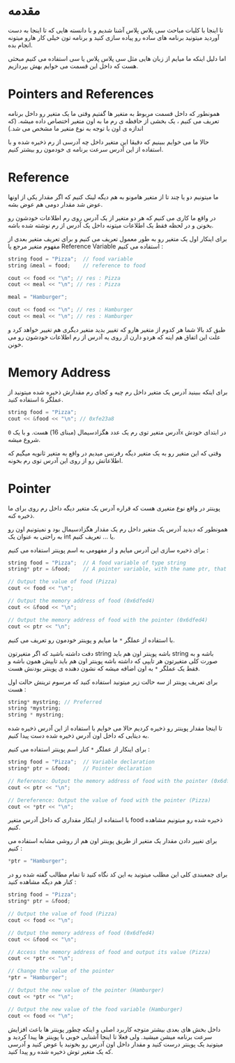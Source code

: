 # مقدمه
تا اینجا با کلیات مباحث سی پلاس پلاس آشنا شدیم و با دانسته هایی که تا اینجا به دست آوردید میتونید برنامه های ساده رو پیاده سازی کنید و برنامه تون خیلی کار هارو میتونه انجام بده.

اما دلیل اینکه ما میایم از زبان هایی مثل سی پلاس پلاس یا سی استفاده می کنیم مبحثی هست که داخل این قسمت می خوایم بهش بپردازیم. 

# Pointers and References

همونطور که داخل قسمت مربوط به متغیر ها گفتیم وقتی ما یک متغیر رو داخل برنامه تعریف می کنیم ، یک بخشی از حافظه ی رم ما به اون متغیر اختصاص داده میشه. (که اندازه ی اون با توجه به نوع متغیر ما مشخص می شد.)

حالا ما می خوایم ببینیم که دقیقا این متغیر داخل چه آدرسی از رم ذخیره شده و با استفاده از این آدرس سرعت برنامه ی خودمون رو بیشتر کنیم.

# Reference

ما میتونیم دو یا چند تا از متغیر هامونو به هم دیگه لینک کنیم که اگر مقدار یکی از اونها عوض شد مقدار دومی هم عوض بشه.

در واقع ما کاری می کنیم که هر دو متغیر از یک آدرس روی رم اطلاعات خودشون رو بخونن و در لحظه فقط یک اطلاعات میتونه داخل یک آدرس از رم نوشته شده باشه.

برای اینکار اول یک متغیر رو به طور معمول تعریف می کنیم و برای تعریف متغیر بعدی از مفهوم متغیر مرجع یا Reference Variable استفاده می کنیم :

```cpp
string food = "Pizza";  // food variable
string &meal = food;    // reference to food

cout << food << "\n"; // res : Pizza
cout << meal << "\n"; // res : Pizza

meal = "Hamburger";

cout << food << "\n"; // res : Hamburger
cout << meal << "\n"; // res : Hamburger 
```

طبق کد بالا شما هر کدوم از متغیر هارو که تغییر بدید متغیر دیگری هم تغییر خواهد کرد و علت این اتفاق هم اینه که هردو دارن از روی یه آدرس از رم اطلاعات خودشون رو می خونن.

# Memory Address

برای اینکه ببینید آدرس یک متغیر داخل رم چیه و کجای رم مقدارش ذخیره شده میتونید از عملگر `&` استفاده کنید.

```cpp
string food = "Pizza";
cout << &food << "\n"; // 0xfe23a8
```

آدرس متغیر توی رم یک عدد هگزادسیمال (مبنای 16) هست. و با یک `0x` در ابتدای خودش شروع میشه.

وقتی که این متغیر رو به یک متغیر دیگه رفرنس میدیم در واقع به متغیر ثانویه میگیم که اطلاعاتش رو از روی این آدرس توی رم بخونه.

# Pointer

پوینتر در واقع نوع متغیری هست که قراره آدرس یک متغیر دیگه داخل رم روی برای ما ذخیره کنه.

همونطور که دیدید آدرس یک متغیر داخل رم یک مقدار هگزادسیمال بود و نمیتونیم اون رو به راحتی به عنوان یک int یا ... تعریف کنیم.

برای ذخیره سازی این آدرس میایم و از مفهومی به اسم پوینتر استفاده می کنیم :

```cpp
string food = "Pizza";  // A food variable of type string
string* ptr = &food;    // A pointer variable, with the name ptr, that stores the address of food

// Output the value of food (Pizza)
cout << food << "\n";

// Output the memory address of food (0x6dfed4)
cout << &food << "\n";

// Output the memory address of food with the pointer (0x6dfed4)
cout << ptr << "\n";
```
با استفاده از عملگر `*` ما میایم و پوینتر خودمون رو تعریف می کنیم.

دقت داشته باشید که اگر متغیرتون string باشه پوینتر اون هم باید string باشه و به صورت کلی متغیرتون هر تایپی که داشته باشه پوینتر اون هم باید تایپش همون باشه و فقط یک عملگر `*` به اون اضافه میشه که نشون دهنده ی پوینتر بودنش هست.

برای تعریف پوینتر از سه حالت زیر میتونید استفاده کنید که مرسوم ترینش حالت اول هست :
```cpp
string* mystring; // Preferred
string *mystring;
string * mystring;
```
تا اینجا مقدار پوینتر رو ذخیره کردیم حالا می خوایم با استفاده از این آدرس ذخیره شده به دیتایی که داخل اون آدرس ذخیره شده دست پیدا کنیم.

برای اینکار از عملگر `*` کنار اسم پوینتر استفاده می کنیم :

```cpp
string food = "Pizza";  // Variable declaration
string* ptr = &food;    // Pointer declaration

// Reference: Output the memory address of food with the pointer (0x6dfed4)
cout << ptr << "\n";

// Dereference: Output the value of food with the pointer (Pizza)
cout << *ptr << "\n";
```

با استفاده از اینکار مقداری که داخل آدرس متغیر food ذخیره شده رو میتونیم مشاهده کنیم.

برای تغییر دادن مقدار یک متغیر از طریق پوینتر اون هم از روشی مشابه استفاده می کنیم :

```cpp
*ptr = "Hamburger";
```

برای جمعبندی کلی این مطلب میتونید به این کد نگاه کنید تا تمام مطالب گفته شده رو در کنار هم دیگه مشاهده کنید :

```cpp
string food = "Pizza";
string* ptr = &food;

// Output the value of food (Pizza)
cout << food << "\n";

// Output the memory address of food (0x6dfed4)
cout << &food << "\n";

// Access the memory address of food and output its value (Pizza)
cout << *ptr << "\n";

// Change the value of the pointer
*ptr = "Hamburger";

// Output the new value of the pointer (Hamburger)
cout << *ptr << "\n";

// Output the new value of the food variable (Hamburger)
cout << food << "\n";
```

داخل بخش های بعدی بیشتر متوجه کاربرد اصلی و اینکه چطور پوینتر ها باعث افزایش سرعت برنامه میشن میشید. ولی فعلا تا اینجا آشنایی خوبی با پوینتر ها پیدا کردید و میتونید یک پوینتر درست کنید و مقدار داخل اون آدرس رو بخونید یا عوض کنید و آدرسی که یک متغیر توش ذخیره شده رو پیدا کنید.